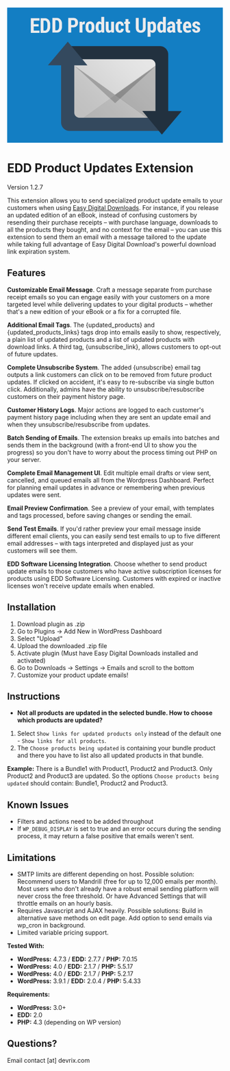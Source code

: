 ![Alt text](/assets/img/edd_pup_banner.png?raw=true "EDD Product Updates Extension")

EDD Product Updates Extension
===================

Version 1.2.7

This extension allows you to send specialized product update emails to your customers when using [Easy Digital Downloads](http://easydigitaldownloads.com/). For instance, if you release an updated edition of an eBook, instead of confusing customers by resending their purchase receipts – with purchase language, downloads to all the products they bought, and no context for the email – you can use this extension to send them an email with a message tailored to the update while taking full advantage of Easy Digital Download's powerful download link expiration system.

## Features
**Customizable Email Message**. Craft a message separate from purchase receipt emails so you can engage easily with your customers on a more targeted level while delivering updates to your digital products – whether that's a new edition of your eBook or a fix for a corrupted file.

**Additional Email Tags**. The {updated_products} and {updated_products_links} tags drop into emails easily to show, respectively, a plain list of updated products and a list of updated products with download links. A third tag, {unsubscribe_link}, allows customers to opt-out of future updates.

**Complete Unsubscribe System**. The added {unsubscribe} email tag outputs a link customers can click on to be removed from future product updates. If clicked on accident, it's easy to re-subscribe via single button click. Additionally, admins have the ability to unsubscribe/resubscribe customers on their payment history page.

**Customer History Logs**. Major actions are logged to each customer's payment history page including when they are sent an update email and when they unsubscribe/resubscribe from updates.

**Batch Sending of Emails**. The extension breaks up emails into batches and sends them in the background (with a front-end UI to show you the progress) so you don't have to worry about the process timing out PHP on your server.

**Complete Email Management UI**. Edit multiple email drafts or view sent, cancelled, and queued emails all from the Wordpress Dashboard. Perfect for planning email updates in advance or remembering when previous updates were sent.

**Email Preview Confirmation**. See a preview of your email, with templates and tags processed, before saving changes or sending the email.

**Send Test Emails**. If you'd rather preview your email message inside different email clients, you can easily send test emails to up to five different email addresses – with tags interpreted and displayed just as your customers will see them.

**EDD Software Licensing Integration**. Choose whether to send product update emails to those customers who have active subscription licenses for products using EDD Software Licensing. Customers with expired or inactive licenses won't receive update emails when enabled.


## Installation
1. Download plugin as .zip
2. Go to Plugins -> Add New in WordPress Dashboard
3. Select "Upload"
4. Upload the downloaded .zip file
5. Activate plugin (Must have Easy Digital Downloads installed and activated)
6. Go to Downloads -> Settings -> Emails and scroll to the bottom
7. Customize your product update emails!

## Instructions

* **Not all products are updated in the selected bundle. How to choose which products are updated?**

1. Select `Show links for updated products only` instead of the default one - `Show links for all products`.
2. The `Choose products being updated` is containing your bundle product and there you have to list also all updated products in that bundle.

**Example:** There is a Bundle1 with Product1, Product2 and Product3. Only Product2 and Product3 are updated. So the options `Choose products being updated` should contain: Bundle1, Product2 and Product3.

## Known Issues
* Filters and actions need to be added throughout
* If `WP_DEBUG_DISPLAY` is set to true and an error occurs during the sending process, it may return a false positive that emails weren't sent.

## Limitations
* SMTP limits are different depending on host. Possible solution: Recommend users to Mandrill (free for up to 12,000 emails per month). Most users who don't already have a robust email sending platform will never cross the free threshold. Or have Advanced Settings that will throttle emails on an hourly basis.
* Requires Javascript and AJAX heavily. Possible solutions: Build in alternative save methods on edit page. Add option to send emails via wp_cron in background.
* Limited variable pricing support.

**Tested With:**
* **WordPress:** 4.7.3 / **EDD:** 2.7.7 / **PHP:** 7.0.15
* **WordPress:** 4.0 / **EDD:** 2.1.7 / **PHP:** 5.5.17
* **WordPress:** 4.0 / **EDD:** 2.1.7 / **PHP:** 5.2.17
* **WordPress:** 3.9.1 / **EDD:** 2.0.4 / **PHP:** 5.4.33

**Requirements:**
* **WordPress:** 3.0+
* **EDD:** 2.0
* **PHP:** 4.3 (depending on WP version)

## Questions?
Email contact [at] devrix.com
